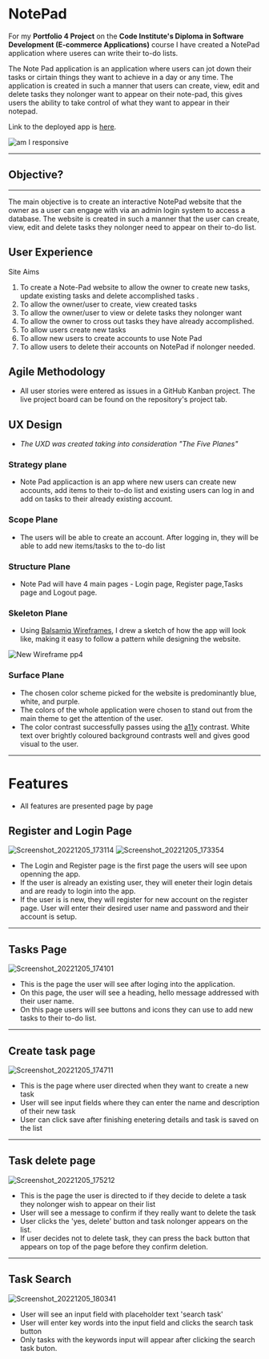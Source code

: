 # NotePad

For my **Portfolio 4 Project** on the **Code Institute's Diploma in Software Development (E-commerce Applications)** course I have created a NotePad application where useres can write their to-do lists.

The Note Pad application is an application where users can jot down their tasks or cirtain things they want to achieve in a day or any time. The application is created in such a manner that users can create, view, edit and delete tasks they nolonger want to appear on their note-pad, this gives users the ability to take control of what they want to appear in their notepad.

Link to the deployed app is [here]().

![am I responsive](https://user-images.githubusercontent.com/103276740/205498513-b3d6d19d-e93f-4ee3-bb72-ee5c62446839.png)

-----

## Objective?

-----

The main objective is to create an interactive NotePad website that the owner as a user can engage with via an admin login system to access a database.   The website is created in such a manner that  the user can create, view, edit and delete tasks they nolonger need to appear on their to-do list.

## User Experience

Site Aims
1. To create a Note-Pad website to allow the owner to create new tasks, update existing tasks and delete accomplished tasks .
1. To allow the owner/user to create, view created tasks
1. To allow the owner/user to view or delete tasks they nolonger want
1. To allow the owner to cross out tasks they have already accomplished.
1. To allow users create new tasks
1. To allow new users to create accounts to use Note Pad
1. To allow users to delete their accounts on NotePad if nolonger needed.

## Agile Methodology

* All user stories were entered as issues in a GitHub Kanban project. The live project board can be found on the repository's project tab.

## UX Design

* *The UXD was created taking into consideration "The Five Planes"*

### Strategy plane

* Note Pad applicaction is an app where new users can create new accounts, add items to their to-do list and existing users can log in and add on tasks to their already existing account.

### Scope Plane

* The users will be able to create an account. After logging in, they will be able to add new items/tasks to the to-do list 

### Structure Plane

* Note Pad will have 4 main pages - Login page, Register page,Tasks page and Logout page.

### Skeleton Plane

* Using [Balsamiq Wireframes](https://balsamiq.com/wireframes/), I drew a sketch of how the app will look like, making it easy to follow a pattern while designing the website.

![New Wireframe pp4](https://user-images.githubusercontent.com/103276740/205500288-e30deef1-03aa-41de-8603-bb7279deceaf.png)

### Surface Plane

* The chosen color scheme picked for the website is predominantly blue, white, and purple. 
* The colors of the whole application were chosen to stand out from the main theme to get the attention of the user.
* The color contrast successfully passes using the [a11y](https://color.a11y.com/) contrast. White text over brightly coloured background contrasts well and gives good visual to the user.

-----

# Features

* All features are presented page by page

## Register and Login Page

![Screenshot_20221205_173114](https://user-images.githubusercontent.com/103276740/205703526-64fa0640-256e-4399-ae35-2961c272f8a7.png)
![Screenshot_20221205_173354](https://user-images.githubusercontent.com/103276740/205704014-6c366a04-11c8-4143-995c-291d5fe523d8.png)

* The Login and Register page is the first page the  users will see upon openning the app.
* If the user is already an existing user, they will eneter their login detais and are ready to login into the app.
* If the user is is new, they will register for new account on the register page. User will enter their desired user name and password and their account is setup.

-----

## Tasks Page

![Screenshot_20221205_174101](https://user-images.githubusercontent.com/103276740/205705393-86e00012-f3a9-4f5c-bba6-3f1280a38c59.png)

* This is the page the user will see after loging into the application.
* On this page, the user will see a heading, hello message addressed with their user name.
* On this page users will see buttons and icons they can use to add new tasks to their to-do list.

-----

## Create task page

![Screenshot_20221205_174711](https://user-images.githubusercontent.com/103276740/205706499-6ee01df9-9035-4852-920a-230170726d01.png)

* This is the page where user directed when they want to create a new task
* User will see input fields where they can enter the name and description of their new task 
* User can click save after finishing enetering details and task is saved on the list

-----

## Task delete page

![Screenshot_20221205_175212](https://user-images.githubusercontent.com/103276740/205707680-c4e8422a-dad2-4718-af8f-078fa98ebd34.png)

* This is the page the user is directed to if they decide to delete a task they nolonger wish to appear on their list
* User will see a message to confirm if they really want to delete the task
* User clicks the 'yes, delete' button and task nolonger appears on the list.
* If user decides not to delete task, they can press the back button that appears on top of the page before they confirm deletion.

-----

## Task Search

![Screenshot_20221205_180341](https://user-images.githubusercontent.com/103276740/205709731-19fa19e8-e92f-4524-8b09-58b05e9e1670.png)

* User will see an input field with placeholder text 'search task'
* User will enter key words into the input field and clicks the search task button
* Only tasks with the keywords input will appear after clicking the search task buton.

 












